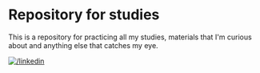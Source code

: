 
# Repository for studies

This is a repository for practicing all my studies, materials that I'm curious about and anything else that catches my eye.


[![/linkedin](https://img.shields.io/badge/linkedin-0A66C2?style=for-the-badge&logo=linkedin&logoColor=white)](https://www.linkedin.com/in/gustavomaltanv/)
